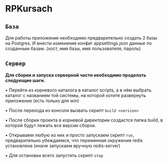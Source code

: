 # RPKursach
## `База`
Для работы приложения необходимо предварительно создать 2 базы на Postgres. И внести изменения конфиг appsettings.json данные по созданным базам. (хост, имя базы, имя пользователя, пароль)
## `Сервер`
**Для сборки и запуска серверной части необходимо проделать следующие шаги.**

• Перейти из корневого каталога в каталог scripts, а в нём выбрать каталог с названием той системы, на которой хотите развернуть приложение (есть только для win)

• После перехода из консоли вызвать скрипт  `build <version>`

• После сборки проекта в корневой директории создастся папка build, в которой будут лежать все версии сборок.

• Открываем любую из них и просто запускаем скрипт `run`, предварительно убеждаемся, что переменная окружения redis установлена (иначе запускаем вручную redis-server)

• Для остановки всего запустить скрипт `stop`
